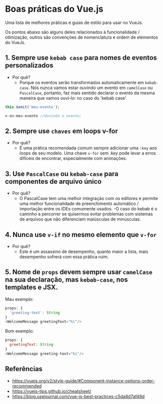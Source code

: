# Boas práticas do Vue.js

Uma lista de melhores práticas e guias de estilo para usar no VueJs.

Os pontos abaixo são alguns deles relacionados à funcionalidade / otimização, outros são convenções de nomenclatura e ordem de elementos do VueJs.

## 1. Sempre use `kebab case` para nomes de eventos personalizados

- Por quê?
  - Porque os eventos serão transformados automaticamente em `kebab-case`. Nós nunca vamos estar ouvindo um evento em `camelCase` ou `PascalCase`, portanto, faz mais sentido declarar o evento da mesma maneira que vamos ouvi-lo: no caso do 'kebab case'.

```javascript
this.$emit('meu-evento');
```

```javascript
v-on:meu-evento //Ouvindo o evento;
```

## 2. Sempre use `chaves` em loops v-for

- Por quê?
  - É uma prática recomendada comum sempre adicionar uma `:key` aos loops de seu modelo. Uma chave `v-for` sem *:key* pode levar a erros difíceis de encontrar, especialmente com animações.

## 3. Use `PascalCase` ou `kebab-case` para componentes de arquivo único

- Por quê?
  - O PascalCase tem uma melhor integração com os editores e permite uma melhor funcionalidade de preenchimento automático / importação entre os IDEs comumente usados.
  -O caso do kebab é o caminho a percorrer se quisermos evitar problemas com sistemas de arquivos que não diferenciam maiúsculas de minúsculas.

## 4. Nunca use `v-if` no mesmo elemento que `v-for`

- Por quê?
  - Este é um assassino de desempenho, quanto maior a lista, mais desempenho sofrerá com essa prática ruim.

## 5. Nome de `props` devem sempre usar `camelCase` na sua declaração, mas `kebab-case`, nos templates e JSX.

Mau exemplo:
```javascript
props: {
  'greeting-text': String
}
<WelcomeMessage greetingText="hi"/>
```

Bom exemplo:
```javascript
props: {
  greetingText: String
}
<WelcomeMessage greeting-text="hi"/>
```


## Referências

- <https://vuejs.org/v2/style-guide/#Component-instance-options-order-recommended>
- <https://vuejs-tips.github.io/cheatsheet/>
- <https://blog.usejournal.com/vue-js-best-practices-c5da8d7af48d>
